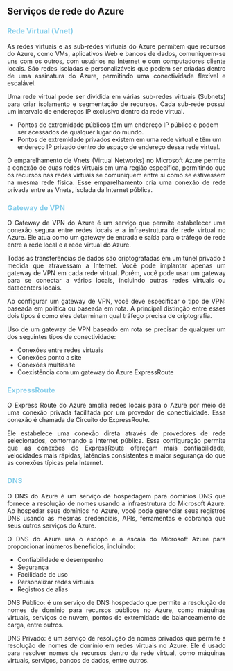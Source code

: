 ## Serviços de rede do Azure

<h3><strong style='color: skyblue'>Rede Virtual (Vnet)</strong></h3>

<p align="justify">As redes virtuais e as sub-redes virtuais do Azure permitem que recursos do Azure, como VMs, aplicativos Web e bancos de dados, comuniquem-se uns com os outros, com usuários na Internet e com computadores cliente locais. São redes isoladas e personalizáveis que podem ser criadas dentro de uma assinatura do Azure, permitindo uma conectividade flexível e escalável.</p> 

<p align="justify">Uma rede virtual pode ser dividida em várias sub-redes virtuais (Subnets) para criar isolamento e segmentação de recursos. Cada sub-rede possui um intervalo de endereços IP exclusivo dentro da rede virtual.</p>

- Pontos de extremidade públicos têm um endereço IP público e podem ser acessados de qualquer lugar do mundo.
- Pontos de extremidade privados existem em uma rede virtual e têm um endereço IP privado dentro do espaço de endereço dessa rede virtual.

<p align="justify">O emparelhamento de Vnets (Virtual Networks) no Microsoft Azure permite a conexão de duas redes virtuais em uma região específica, permitindo que os recursos nas redes virtuais se comuniquem entre si como se estivessem na mesma rede física. Esse emparelhamento cria uma conexão de rede privada entre as Vnets, isolada da Internet pública.</p>

<h3><strong style='color: skyblue'>Gateway de VPN</strong></h3>

<p align="justify">O Gateway de VPN do Azure é um serviço que permite estabelecer uma conexão segura entre redes locais e a infraestrutura de rede virtual no Azure. Ele atua como um gateway de entrada e saída para o tráfego de rede entre a rede local e a rede virtual do Azure.</p>

<p align="justify">Todas as transferências de dados são criptografadas em um túnel privado à medida que atravessam a Internet. Você pode implantar apenas um gateway de VPN em cada rede virtual. Porém, você pode usar um gateway para se conectar a vários locais, incluindo outras redes virtuais ou datacenters locais.</p>

<p align="justify">Ao configurar um gateway de VPN, você deve especificar o tipo de VPN: baseada em política ou baseada em rota. A principal distinção entre esses dois tipos é como eles determinam qual tráfego precisa de criptografia.</p>

<p align="justify">Uso de um gateway de VPN baseado em rota se precisar de qualquer um dos seguintes tipos de conectividade:</p>

- Conexões entre redes virtuais
- Conexões ponto a site
- Conexões multissite
- Coexistência com um gateway do Azure ExpressRoute

<h3><strong style='color: skyblue'> ExpressRoute</strong></h3>

<p align="justify">O Express Route do Azure amplia redes locais para o Azure por meio de uma conexão privada facilitada por um provedor de conectividade. Essa conexão é chamada de Circuito do ExpressRoute. 
</p>
<p align="justify">Ele estabelece uma conexão direta através de provedores de rede selecionados, contornando a Internet pública. Essa configuração permite que as conexões do ExpressRoute ofereçam mais confiabilidade, velocidades mais rápidas, latências consistentes e maior segurança do que as conexões típicas pela Internet.</p>

<h3><strong style='color: skyblue'>DNS</strong></h3>

<p align="justify">O DNS do Azure é um serviço de hospedagem para domínios DNS que fornece a resolução de nomes usando a infraestrutura do Microsoft Azure. Ao hospedar seus domínios no Azure, você pode gerenciar seus registros DNS usando as mesmas credenciais, APIs, ferramentas e cobrança que seus outros serviços do Azure.</p>

<p align="justify">O DNS do Azure usa o escopo e a escala do Microsoft Azure para proporcionar inúmeros benefícios, incluindo:</p>

- Confiabilidade e desempenho
- Segurança
- Facilidade de uso
- Personalizar redes virtuais
- Registros de alias

<p align="justify">
DNS Público: é um serviço de DNS hospedado que permite a resolução de nomes de domínio para recursos públicos no Azure, como máquinas virtuais, serviços de nuvem, pontos de extremidade de balanceamento de carga, entre outros.</p>

<p align="justify">DNS Privado: é um serviço de resolução de nomes privados que permite a resolução de nomes de domínio em redes virtuais no Azure. Ele é usado para resolver nomes de recursos dentro da rede virtual, como máquinas virtuais, serviços, bancos de dados, entre outros.</p>